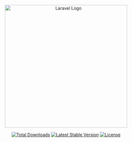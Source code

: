 <p align="center"><a href="https://rebuild.aphii.co" target="_blank"><img src="https://rebuild.aphii.co/build/assets/img/logo/logo-full-color-trans.svg" width="400" alt="Laravel Logo"></a></p>

<p align="center">
<a href="https://packagist.org/packages/phila091/aphii_rebuild"><img src="https://img.shields.io/packagist/dt/phila091/aphii_rebuild" alt="Total Downloads"></a>
<a href="https://packagist.org/packages/phila091/aphii_rebuild"><img src="https://img.shields.io/packagist/v/phila091/aphii_rebuild" alt="Latest Stable Version"></a>
<a href="https://packagist.org/packages/phila091/aphii_rebuild"><img src="https://img.shields.io/packagist/l/phila091/aphii_rebuild" alt="License"></a>
</p>
